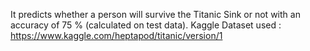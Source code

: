 It predicts whether a person will survive the Titanic Sink or not with an accuracy of 75 % (calculated on test data).
Kaggle Dataset used : https://www.kaggle.com/heptapod/titanic/version/1

